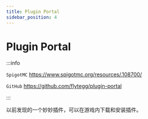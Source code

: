 ```yaml
---
title: Plugin Portal
sidebar_position: 4
---
```


# Plugin Portal

:::info

`SpigotMC` https://www.spigotmc.org/resources/.108700/

`GitHub` https://github.com/flytegg/plugin-portal

:::

以前发现的一个妙妙插件，可以在游戏内下载和安装插件。
